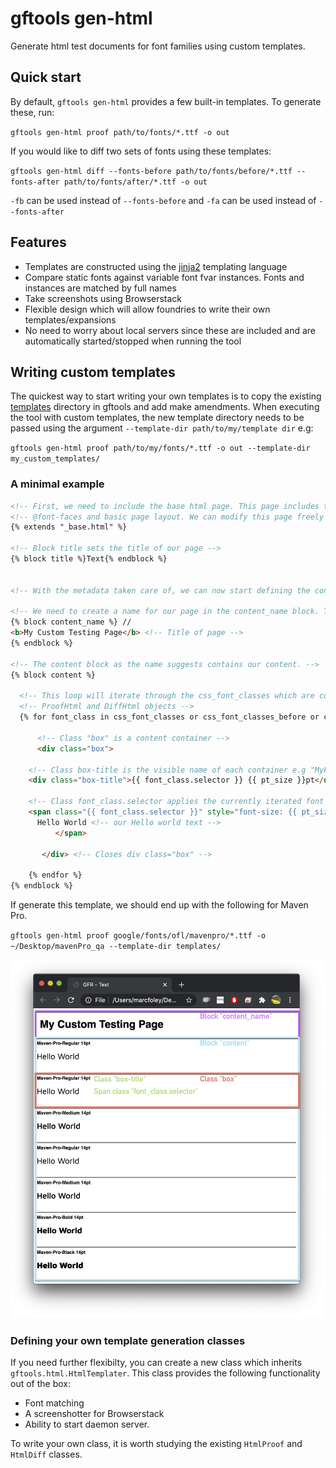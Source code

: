 # gftools gen-html

Generate html test documents for font families using custom templates.


## Quick start

By default, `gftools gen-html` provides a few built-in templates. To generate these, run:

`gftools gen-html proof path/to/fonts/*.ttf -o out`

If you would like to diff two sets of fonts using these templates:

`gftools gen-html diff --fonts-before path/to/fonts/before/*.ttf --fonts-after path/to/fonts/after/*.ttf -o out`

`-fb` can be used instead of `--fonts-before` and `-fa` can be used instead of `--fonts-after`


## Features

- Templates are constructed using the [jinja2](https://jinja.palletsprojects.com/en/2.11.x/) templating language
- Compare static fonts against variable font fvar instances. Fonts and instances are matched by full names
- Take screenshots using Browserstack
- Flexible design which will allow foundries to write their own templates/expansions
- No need to worry about local servers since these are included and are automatically started/stopped when running the tool


## Writing custom templates

The quickest way to start writing your own templates is to copy the existing [templates](https://github.com/googlefonts/gftools/tree/main/Lib/gftools/templates) directory in gftools and add make amendments. When executing the tool with custom templates, the new template directory needs to be passed using the argument `--template-dir path/to/my/template dir` e.g:

`gftools gen-html proof path/to/my/fonts/*.ttf -o out --template-dir my_custom_templates/`


### A minimal example


```HTML
<!-- First, we need to include the base html page. This page includes the css, -->
<!-- @font-faces and basic page layout. We can modify this page freely if needed. -->
{% extends "_base.html" %}

<!-- Block title sets the title of our page -->
{% block title %}Text{% endblock %}


<!-- With the metadata taken care of, we can now start defining the content of our page. -->

<!-- We need to create a name for our page in the content_name block. This is visible to users -->
{% block content_name %} //
<b>My Custom Testing Page</b> <!-- Title of page -->
{% endblock %}

<!-- The content block as the name suggests contains our content. -->
{% block content %}

  <!-- This loop will iterate through the css_font_classes which are contained in the -->
  <!-- ProofHtml and DiffHtml objects -->
  {% for font_class in css_font_classes or css_font_classes_before or css_font_classes_after %}

      <!-- Class "box" is a content container -->
      <div class="box"> 

	<!-- Class box-title is the visible name of each container e.g "MyFont-regular 32pt"  -->
	<div class="box-title">{{ font_class.selector }} {{ pt_size }}pt</div>

	<!-- Class font_class.selector applies the currently iterated font style to child elements -->
	<span class="{{ font_class.selector }}" style="font-size: {{ pt_size }}pt">
	  Hello World <!-- our Hello world text -->
          </span>

       </div> <!-- Closes div class="box" -->

    {% endfor %}
{% endblock %}
```

If generate this template, we should end up with the following for Maven Pro.

`gftools gen-html proof google/fonts/ofl/mavenpro/*.ttf -o ~/Desktop/mavenPro_qa --template-dir templates/`

![](genned_result.png)



### Defining your own template generation classes

If you need further flexibilty, you can create a new class which inherits `gftools.html.HtmlTemplater`. This class provides the following functionality out of the box:
- Font matching
- A screenshotter for Browserstack
- Ability to start daemon server.

To write your own class, it is worth studying the existing `HtmlProof` and `HtmlDiff` classes.

